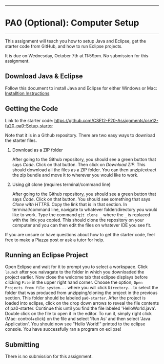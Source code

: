 
---
# PA0 (Optional): Computer Setup
---

This assignment will teach you how to setup Java and Eclipse, get the starter code from GitHub, and how to run Eclipse projects.

It is due on Wednesday, October 7th at 11:59pm. No submission for this assignment.

## Download Java & Eclipse

Follow this document to install Java and Eclipse for either Windows or Mac: [Installtion Instructions](https://docs.google.com/document/d/1wiWmSw-t3PIkFtu4hDhAmWykpleA3h-he3AaDb1Fq4A/edit?usp=sharing)

## Getting the Code

Link to the starter code: https://github.com/CSE12-F20-Assignments/cse12-fa20-pa0-Setup-starter

Note that it is in a Github repository. There are two easy ways to download the starter files.

1. Download as a ZIP folder 

    After going to the Github repository, you should see a green button that says *Code*. Click on that button. Then click on *Download ZIP*. This should download all the files as a ZIP folder. You can then unzip/extract the zip bundle and move it to wherever you would like to work.

2. Using git clone (requires terminal/command line)

    After going to the Github repository, you should see a green button that says *Code*. Click on that button. You should see something that says *Clone with HTTPS*. Copy the link that is in that section. In terminal/command line, navigate to whatever folder/directory you would like to work. Type the command `git clone _` where the `_` is replaced with the link you copied. This should clone the repository on your computer and you can then edit the files on whatever IDE you see fit.
    
If you are unsure or have questions about how to get the starter code, feel free to make a Piazza post or ask a tutor for help.



## Running an Eclipse Project
Open Eclipse and wait for it to prompt you to select a workspace. Click `launch` after you naivagate to the folder in which you downloaded the project earlier. Now close the welcome tab that eclipse displays before clicking `File` in the upper right hand corner. Choose the option, `Open Projects from file system...` where you will click `Directory..` to select the folder that was produced from unzipping/cloning the project in the previous section. This folder should be labeled `pa0-starter`. After the project is loaded into eclipse, click on the drop down arrows to reveal the file contents of pa0-starter. Continue this until you find the file labeled 'HelloWorld.java'. Double click on the file to open it in the editor. To run it, simply right click (Mac: control+click) on the file and select 'Run As' and then select 'Java Application'. You should now see "Hello World!" printed to the eclipse console. You have successfully ran a program on eclipse!

    

## Submitting

There is no submission for this assignment.
